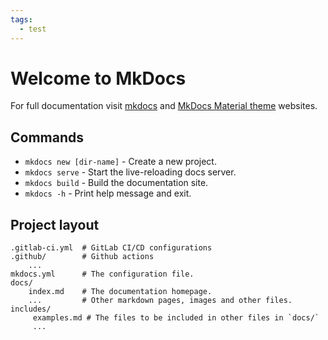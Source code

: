 ```yaml
---
tags:
  - test
---
```


# Welcome to MkDocs

For full documentation visit [mkdocs](https://www.mkdocs.org) and [MkDocs Material theme](https://squidfunk.github.io/mkdocs-material/) websites.

## Commands

* `mkdocs new [dir-name]` - Create a new project.
* `mkdocs serve` - Start the live-reloading docs server.
* `mkdocs build` - Build the documentation site.
* `mkdocs -h` - Print help message and exit.

## Project layout

```
.gitlab-ci.yml  # GitLab CI/CD configurations
.github/        # Github actions
    ...
mkdocs.yml      # The configuration file.
docs/
    index.md    # The documentation homepage.
    ...         # Other markdown pages, images and other files.
includes/
     examples.md # The files to be included in other files in `docs/`
     ...
```
